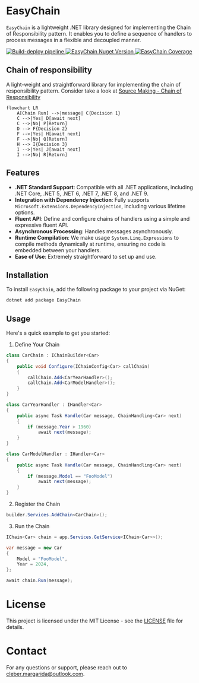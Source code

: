 # EasyChain

`EasyChain` is a lightweight .NET library designed for implementing the Chain of Responsibility pattern. It enables you to define a sequence of handlers to process messages in a flexible and decoupled manner.

<p align="left">
  <a href="https://github.com/cleberMargarida/easy-chain/actions/workflows/workflow.yml">
    <img src="https://github.com/cleberMargarida/easy-chain/actions/workflows/workflow.yml/badge.svg" alt="Build-deploy pipeline">
  </a>
  <a href="https://www.nuget.org/packages/EasyChain">
    <img src="https://img.shields.io/nuget/vpre/EasyChain.svg" alt="EasyChain Nuget Version">
  </a>  
  <a href="https://github.com/cleberMargarida/easy-chain/actions/runs/10553862586#summary-29234823720">
    <img src="https://camo.githubusercontent.com/ff5d6927f201cb1122f1a454a524c334a4406398af1ce88c5ac4c5fd57501ae9/68747470733a2f2f696d672e736869656c64732e696f2f62616467652f436f6465253230436f7665726167652d3130302532352d737563636573733f7374796c653d666c6174" alt="EasyChain Coverage">
  </a>
</p>

## Chain of responsibility

A light-weight and straightforward library for implementing the chain of responsibility pattern.
Consider take a look at [Source Making - Chain of Responsibility](https://sourcemaking.com/design_patterns/chain_of_responsibility)

```mermaid
flowchart LR
    A[Chain Run] -->|message| C{Decision 1}
    C -->|Yes| D[await next]
    C -->|No| P[Return]
    D --> F{Decision 2}
    F -->|Yes| H[await next]
    F -->|No| Q[Return]
    H --> I{Decision 3}
    I -->|Yes| J[await next]
    I -->|No| R[Return]
```
 
## Features

- **.NET Standard Support**: Compatible with all .NET applications, including .NET Core, .NET 5, .NET 6, .NET 7, .NET 8, and .NET 9.
- **Integration with Dependency Injection**: Fully supports `Microsoft.Extensions.DependencyInjection`, including various lifetime options.
- **Fluent API**: Define and configure chains of handlers using a simple and expressive fluent API.
- **Asynchronous Processing**: Handles messages asynchronously.
- **Runtime Compilation**: We make usage `System.Linq.Expressions` to compile methods dynamically at runtime, ensuring no code is embedded between your handlers.
- **Ease of Use**: Extremely straightforward to set up and use.

## Installation

To install `EasyChain`, add the following package to your project via NuGet:

```bash
dotnet add package EasyChain
```

## Usage
Here's a quick example to get you started:

1. Define Your Chain
  ```csharp
  class CarChain : IChainBuilder<Car>
  {
      public void Configure(IChainConfig<Car> callChain)
      {
          callChain.Add<CarYearHandler>();
          callChain.Add<CarModelHandler>();
      }
  }

  class CarYearHandler : IHandler<Car>
  {
      public async Task Handle(Car message, ChainHandling<Car> next)
      {
          if (message.Year > 1960)
              await next(message);
      }
  }
  
  class CarModelHandler : IHandler<Car>
  {
      public async Task Handle(Car message, ChainHandling<Car> next)
      {
          if (message.Model == "FooModel")
              await next(message);
      }
  }
  ```
2. Register the Chain
  ```csharp
  builder.Services.AddChain<CarChain>();
  ```
3. Run the Chain
  ```csharp
  IChain<Car> chain = app.Services.GetService<IChain<Car>>();

  var message = new Car
  {
      Model = "FooModel",
      Year = 2024,
  };
  
  await chain.Run(message);
  ```

# License
This project is licensed under the MIT License - see the [LICENSE](https://github.com/git/git-scm.com/blob/main/MIT-LICENSE.txt) file for details.

# Contact
For any questions or support, please reach out to cleber.margarida@outlook.com.
